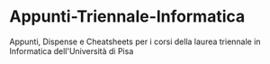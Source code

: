 # Appunti-Triennale-Informatica
Appunti, Dispense e Cheatsheets per i corsi della laurea triennale in Informatica dell'Università di Pisa
